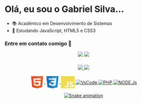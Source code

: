 # Olá, eu sou o Gabriel Silva...

  - 📚 Acadêmico em Desenvolvimento de Sistemas<br>
  - 🌱 Estudando JavaScript, HTML5 e CSS3
  
### Entre em contato comigo 🔻

 <div align="center">
   <a href = "mailto:contato.gabrieljosesilva@gmail.com"><img src="https://img.shields.io/badge/Gmail-D14836?style=for-the-badge&logo=gmail&logoColor=white" target="_blank"></a>
   <a href="https://www.linkedin.com/in/gabriel-jose-silva/" target="_blank"><img src="https://img.shields.io/badge/-LinkedIn-%230077B5?style=for-the-badge&logo=linkedin&logoColor=white" target="_blank"></a> 
   
  </div>
  
###

<div align="center">
  <a href="https://github.com/gabriel-gjs">
  <img height="180em" src="https://github-readme-stats.vercel.app/api?username=gabriel-gjs&show_icons=true&theme=dracula&include_all_commits=true&count_private=true"/>
  <img height="180em" src="https://github-readme-stats.vercel.app/api/top-langs/?username=gabriel-gjs&layout=compact&langs_count=7&theme=dracula"/>
</div>
  
  <div align="center" style="display: inline_block; "><br>
      <img align="center" alt="HTML5" height="40" width="45" src="https://raw.githubusercontent.com/devicons/devicon/master/icons/html5/html5-original.svg">
      <img align="center" alt="CSS3" height="40" width="45" src="https://raw.githubusercontent.com/devicons/devicon/master/icons/css3/css3-original.svg">   
      <img align="center" alt="Js" height="40" width="45" src="https://raw.githubusercontent.com/devicons/devicon/master/icons/javascript/javascript-plain.svg">
      <img align="center" alt="VsCode" height="40" width="45"  src="https://cdn.jsdelivr.net/gh/devicons/devicon/icons/vscode/vscode-original.svg">
      <img align="center" alt="PHP" height="40" width="45" src="https://cdn.jsdelivr.net/gh/devicons/devicon/icons/php/php-original.svg" />
      <img align="center" alt="NODE.Js" height="40" width="45" src="https://cdn.jsdelivr.net/gh/devicons/devicon/icons/nodejs/nodejs-original.svg" />
             
          
    
   ![Snake animation](https://github.com/gabriel-gjs/gabriel-gjs/blob/output/github-contribution-grid-snake.svg)
</div>

  

  
